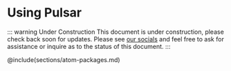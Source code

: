 # Using Pulsar

::: warning Under Construction
This document is under construction, please check back soon for updates.
Please see [our socials](/docs/launch-manual/sections/faq/#having-trouble) and
feel free to ask for assistance or inquire as to the status of this document.
:::

@include(sections/atom-packages.md)
